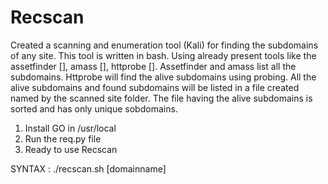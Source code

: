 # Recscan
Created a scanning and enumeration tool (Kali) for finding the subdomains of any site.
This tool is written in bash.
Using already present tools like the assetfinder [], amass [], httprobe [].
Assetfinder and amass list all the subdomains.
Httprobe will find the alive subdomains using probing.
All the alive subdomains and found subdomains will be listed in a file created named by the scanned site folder.
The file having the alive subdomains is sorted and has only unique sobdomains.

1) Install GO in /usr/local
2) Run the req.py file
3) Ready to use Recscan

SYNTAX : ./recscan.sh [domainname]
